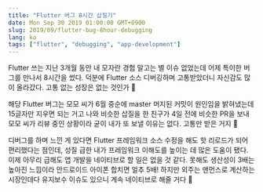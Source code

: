 ```yaml
---
title: "Flutter 버그 8시간 삽질기"
date: Mon Sep 30 2019 01:00:00 GMT+0900
slug: 2019/09/flutter-bug-8hour-debugging
lang: ko
tags: ["flutter", "debugging", "app-development"]
---
```


Flutter 쓰는 지난 3개월 동안 내 모자란 경험 말고는 별 이슈 없었는데 어제 특이한 버그를 만나서 8시간을 썼다. 덕분에 Flutter 소스 디버깅하며 고통받았더니 자신감도 많이 올라갔다. 고통 없는 성장은 없는 것인가 🤔

해당 Flutter 버그는 모모 씨가 6월 중순에 master 머지된 커밋이 원인임을 밝혀냈는데 15글자만 지우면 되는 거고 나와 비슷한 삽질을 한 친구가 4일 전에 비슷한 PR을 보내 모모 씨가 리뷰 중인 상황이라 굳이 내가 또 보낼 이유는 없다. 고통만 받은 거지 🥹

디버그를 하며 느낀 게 있다면 Flutter 프레임워크 소스 수정을 해도 핫 리로드가 되어 편리했다는 점인데, 성질 급한 내가 프레임워크 이해도를 높이는 데 많은 도움이 됐다. 이제 아무리 급해도 앱 개발을 네이티브로 할 일은 없을 것 같다. 못해도 생산성이 3배는 높아진 느낌이라 안드로이드 아이폰 합치면 얼추 5배! 하지만 외주는 맨먼스로 계산하는 시장인데다 유지보수 이슈도 있으니 계속 네이티브로 해줄 거다 🤨
